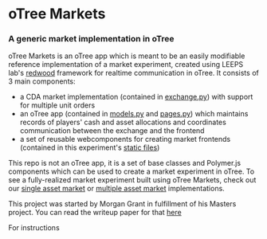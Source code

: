 # oTree Markets
### A generic market implementation in oTree

oTree Markets is an oTree app which is meant to be an easily modifiable reference implementation of a market experiment, created using LEEPS lab's [redwood](https://github.com/Leeps-Lab/otree-redwood) framework for realtime communication in oTree. It consists of 3 main components:
  - a CDA market implementation (contained in [exchange.py](./exchange.py)) with support for multiple unit orders
  - an oTree app (contained in [models.py](./models.py) and [pages.py](./pages.py)) which maintains records of players' cash and asset allocations and coordinates communication between the exchange and the frontend 
  - a set of reusable webcomponents for creating market frontends (contained in this experiment's [static files](./static/otree_markets/))
  
This repo is not an oTree app, it is a set of base classes and Polymer.js components which can be used to create a market experiment in oTree. To see a fully-realized market experiment built using oTree Markets, check out our [single asset market](https://github.com/Leeps-Lab/otree_single_asset_market) or [multiple asset market](https://github.com/Leeps-Lab/otree_multiple_asset_market) implementations.

This project was started by Morgan Grant in fulfillment of his Masters project. You can read the writeup paper for that [here](https://leeps.ucsc.edu/media/papers/project_writeup.pdf)

For instructions